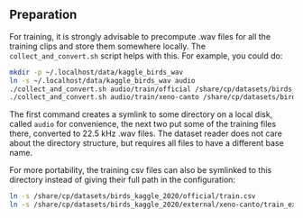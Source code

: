 Preparation
-----------

For training, it is strongly advisable to precompute .wav files for all the
training clips and store them somewhere locally. The `collect_and_convert.sh`
script helps with this. For example, you could do:

```bash
mkdir -p ~/.localhost/data/kaggle_birds_wav
ln -s ~/.localhost/data/kaggle_birds_wav audio
./collect_and_convert.sh audio/train/official /share/cp/datasets/birds_kaggle_2020/official/train_audio/
./collect_and_convert.sh audio/train/xeno-canto /share/cp/datasets/birds_kaggle_2020/external/xeno-canto/
```

The first command creates a symlink to some directory on a local disk, called
`audio` for convenience, the next two put some of the training files there,
converted to 22.5 kHz .wav files. The dataset reader does not care about the
directory structure, but requires all files to have a different base name.

For more portability, the training csv files can also be symlinked to this
directory instead of giving their full path in the configuration:
```bash
ln -s /share/cp/datasets/birds_kaggle_2020/official/train.csv
ln -s /share/cp/datasets/birds_kaggle_2020/external/xeno-canto/train_extended.csv
```
